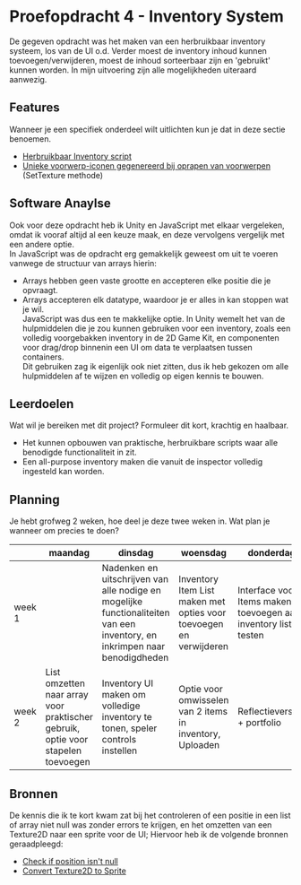 # Proefopdracht 4 - Inventory System

De gegeven opdracht was het maken van een herbruikbaar inventory systeem, los van de UI o.d.
Verder moest de inventory inhoud kunnen toevoegen/verwijderen, moest de inhoud sorteerbaar zijn en 'gebruikt' kunnen worden.
In mijn uitvoering zijn alle mogelijkheden uiteraard aanwezig.

## Features
Wanneer je een specifiek onderdeel wilt uitlichten kun je dat in deze sectie benoemen.

- [Herbruikbaar Inventory script](https://github.com/Vychron/codebase/edit/master/Proefopdracht%204%20-%20Inventory%20System/Inventory.cs)
- [Unieke voorwerp-iconen gegenereerd bij oprapen van voorwerpen](https://github.com/Vychron/codebase/edit/master/Proefopdracht%204%20-%20Inventory%20System/InventorySlot) (SetTexture methode)

## Software Anaylse 

Ook voor deze opdracht heb ik Unity en JavaScript met elkaar vergeleken, omdat ik vooraf altijd al een keuze maak, en deze vervolgens vergelijk met een andere optie.<br>
In JavaScript was de opdracht erg gemakkelijk geweest om uit te voeren vanwege de structuur van arrays hierin:<br>
- Arrays hebben geen vaste grootte en accepteren elke positie die je opvraagt.
- Arrays accepteren elk datatype, waardoor je er alles in kan stoppen wat je wil.<br>
JavaScript was dus een te makkelijke optie.
In Unity wemelt het van de hulpmiddelen die je zou kunnen gebruiken voor een inventory, zoals een volledig voorgebakken inventory in de 2D Game Kit, en componenten voor drag/drop binnenin een UI om data te verplaatsen tussen containers.<br>
Dit gebruiken zag ik eigenlijk ook niet zitten, dus ik heb gekozen om alle hulpmiddelen af te wijzen en volledig op eigen kennis te bouwen.

## Leerdoelen 
Wat wil je bereiken met dit project? Formuleer dit kort, krachtig en haalbaar.
- Het kunnen opbouwen van praktische, herbruikbare scripts waar alle benodigde functionaliteit in zit.
- Een all-purpose inventory maken die vanuit de inspector volledig ingesteld kan worden.

## Planning 
Je hebt grofweg 2 weken, hoe deel je deze twee weken in. Wat plan je wanneer om precies te doen?

| | maandag | dinsdag | woensdag | donderdag | vrijdag |
| --- | --- | --- | --- | --- | --- |
|week 1 | |  Nadenken en uitschrijven van alle nodige en mogelijke functionaliteiten van een inventory, en inkrimpen naar benodigdheden | Inventory Item List maken met opties voor toevoegen en verwijderen | Interface voor Items maken en toevoegen aan inventory list testen | UI Hotbar maken en koppelen aan inventory |
|week 2 | List omzetten naar array voor praktischer gebruik, optie voor stapelen toevoegen | Inventory UI maken om volledige inventory te tonen, speler controls instellen | Optie voor omwisselen van 2 items in inventory, Uploaden | Reflectieverslag + portfolio | Portfolio |

## Bronnen
De kennis die ik te kort kwam zat bij het controleren of een positie in een list of array niet null was zonder errors te krijgen, en het omzetten van een Texture2D naar een sprite voor de UI;
Hiervoor heb ik de volgende bronnen geraadpleegd:

- [Check if position isn't null](https://stackoverflow.com/questions/3949113/check-if-element-at-position-x-exists-in-the-list)
- [Convert Texture2D to Sprite](https://answers.unity.com/questions/650552/convert-a-texture2d-to-sprite.html)
